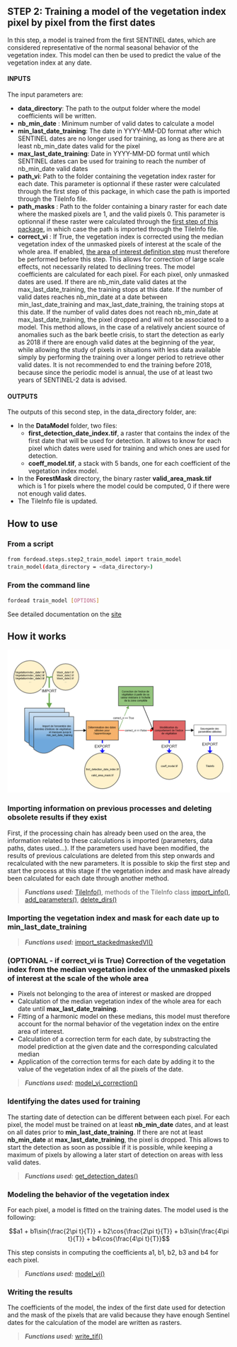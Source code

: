 ## STEP 2: Training a model of the vegetation index pixel by pixel from the first dates
In this step, a model is trained from the first SENTINEL dates, which are considered representative of the normal seasonal behavior of the vegetation index. This model can then be used to predict the value of the vegetation index at any date.

#### INPUTS
The input parameters are:
- **data_directory**: The path to the output folder where the model coefficients will be written.
- **nb_min_date** : Minimum number of valid dates to calculate a model
- **min_last_date_training**: The date in YYYY-MM-DD format after which SENTINEL dates are no longer used for training, as long as there are at least nb_min_date dates valid for the pixel
- **max_last_date_training**: Date in YYYY-MM-DD format until which SENTINEL dates can be used for training to reach the number of nb_min_date valid dates
- **path_vi**: Path to the folder containing the vegetation index raster for each date. This parameter is optionnal if these raster were calculated through the first step of this package, in which case the path is imported through the TileInfo file.
- **path_masks** : Path to the folder containing a binary raster for each date where the masked pixels are 1, and the valid pixels 0. This parameter is optionnal if these raster were calculated through the [first step of this package](https://gitlab.com/fordead/fordead_package/-/blob/translation_doc/docs/user_guides/english/01_compute_masked_vegetationindex.md), in which case the path is imported through the TileInfo file.
- **correct_vi** : If True, the vegetation index is corrected using the median vegetation index of the unmasked pixels of interest at the scale of the whole area. If enabled, [the area of interest definition step](https://fordead.gitlab.io/fordead_package/docs/user_guides/english/04_compute_forest_mask/) must therefore be performed before this step. This allows for correction of large scale effects, not necessarily related to declining trees.
The model coefficients are calculated for each pixel. For each pixel, only unmasked dates are used. If there are nb_min_date valid dates at the max_last_date_training, the training stops at this date. If the number of valid dates reaches nb_min_date at a date between min_last_date_training and max_last_date_training, the training stops at this date. If the number of valid dates does not reach nb_min_date at max_last_date_training, the pixel dropped and will not be associated to a model.
This method allows, in the case of a relatively ancient source of anomalies such as the bark beetle crisis, to start the detection as early as 2018 if there are enough valid dates at the beginning of the year, while allowing the study of pixels in situations with less data available simply by performing the training over a longer period to retrieve other valid dates. It is not recommended to end the training before 2018, because since the periodic model is annual, the use of at least two years of SENTINEL-2 data is advised.

#### OUTPUTS
The outputs of this second step, in the data_directory folder, are:
- In the **DataModel** folder, two files:
    - **first_detection_date_index.tif**, a raster that contains the index of the first date that will be used for detection. It allows to know for each pixel which dates were used for training and which ones are used for detection.
    - **coeff_model.tif**, a stack with 5 bands, one for each coefficient of the vegetation index model.
- In the **ForestMask** directory, the binary raster **valid_area_mask.tif** which is 1 for pixels where the model could be computed, 0 if there were not enough valid dates.
- The TileInfo file is updated.

## How to use
### From a script

```bash
from fordead.steps.step2_train_model import train_model
train_model(data_directory = <data_directory>)
```

### From the command line

```bash
fordead train_model [OPTIONS]
```

See detailed documentation on the [site](https://fordead.gitlab.io/fordead_package/docs/cli/#fordead-train_model)

## How it works

![Diagramme_step2](Diagrams/Diagramme_step2.png "Diagramme_step2")

### Importing information on previous processes and deleting obsolete results if they exist
First, if the processing chain has already been used on the area, the information related to these calculations is imported (parameters, data paths, dates used...). If the parameters used have been modified, the results of previous calculations are deleted from this step onwards and recalculated with the new parameters. It is possible to skip the first step and start the process at this stage if the vegetation index and mask have already been calculated for each date through another method.
> **_Functions used:_** [TileInfo()](https://fordead.gitlab.io/fordead_package/reference/fordead/ImportData/#tileinfo), methods of the TileInfo class [import_info()](https://fordead.gitlab.io/fordead_package/reference/fordead/ImportData/#import_info), [add_parameters()](https://fordead.gitlab.io/fordead_package/reference/fordead/ImportData/#add_parameters), [delete_dirs()](https://fordead.gitlab.io/fordead_package/reference/fordead/ImportData/#delete_dirs)

### Importing the vegetation index and mask for each date up to **min_last_date_training**
> **_Functions used:_** [import_stackedmaskedVI()](https://fordead.gitlab.io/fordead_package/reference/fordead/ImportData/#import_stackedmaskedvi)

### (OPTIONAL - if **correct_vi** is True) Correction of the vegetation index from the median vegetation index of the unmasked pixels of interest at the scale of the whole area
- Pixels not belonging to the area of interest or masked are dropped
- Calculation of the median vegetation index of the whole area for each date until **max_last_date_training**.
- Fitting of a harmonic model on these medians, this model must therefore account for the normal behavior of the vegetation index on the entire area of interest.
- Calculation of a correction term for each date, by substracting the model prediction at the given date and the corresponding calculated median
- Application of the correction terms for each date by adding it to the value of the vegetation index of all the pixels of the date.
> **_Functions used:_** [model_vi_correction()](https://fordead.gitlab.io/fordead_package/reference/fordead/ModelVegetationIndex/#model_vi_correction)

### Identifying the dates used for training
The starting date of detection can be different between each pixel. For each pixel, the model must be trained on at least **nb_min_date** dates, and at least on all dates prior to **min_last_date_training**. If there are not at least **nb_min_date** at **max_last_date_training**, the pixel is dropped. This allows to start the detection as soon as possible if it is possible, while keeping a maximum of pixels by allowing a later start of detection on areas with less valid dates.
> **_Functions used:_** [get_detection_dates()](https://fordead.gitlab.io/fordead_package/reference/fordead/ModelVegetationIndex/#get_detection_dates)

### Modeling the behavior of the vegetation index
For each pixel, a model is fitted on the training dates. The model used is the following:
```math
a1 + b1\sin{\frac{2\pi t}{T}} + b2\cos{\frac{2\pi t}{T}} + b3\sin{\frac{4\pi t}{T}} + b4\cos{\frac{4\pi t}{T}}
```
This step consists in computing the coefficients a1, b1, b2, b3 and b4 for each pixel.
> **_Functions used:_** [model_vi()](https://fordead.gitlab.io/fordead_package/reference/fordead/ModelVegetationIndex/#model_vi)

 ### Writing the results
The coefficients of the model, the index of the first date used for detection and the mask of the pixels that are valid because they have enough Sentinel dates for the calculation of the model are written as rasters.
> **_Functions used:_** [write_tif()](https://fordead.gitlab.io/fordead_package/reference/fordead/writing_data/#write_tif)
